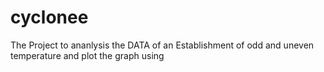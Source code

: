 # cyclonee


The Project to ananlysis the DATA of an Establishment of odd and uneven temperature and plot the graph using
